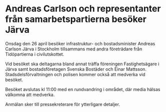 # Andreas Carlson och representanter från samarbetspartierna besöker Järva

Onsdag den 26 april besöker infrastruktur- och bostadsminister Andreas Carlson Järva i Stockholm tillsammans med andra företrädare från Tidöpartierna i civilutskottet.

Vid besöket ska deltagarna bland annat träffa föreningen Fastighetsägare i Järva samt bostadsföretagen Svenska Bostäder och Einar Mattsson. Stadsdelsförvaltningen och polisen kommer också att medverka vid besöket.

Besöket avslutas kl 11:00 med en rundvandring i området, där media hälsas välkomna att medverka.

Anmälan sker till pressekreterare för ytterligare detaljer.
